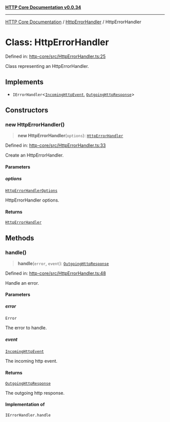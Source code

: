 [**HTTP Core Documentation v0.0.34**](../../README.md)

***

[HTTP Core Documentation](../../modules.md) / [HttpErrorHandler](../README.md) / HttpErrorHandler

# Class: HttpErrorHandler

Defined in: [http-core/src/HttpErrorHandler.ts:25](https://github.com/stonemjs/http-core/blob/31e23030575a56f9e3df3cf0d1fec6cbcbb56275/src/HttpErrorHandler.ts#L25)

Class representing an HttpErrorHandler.

## Implements

- `IErrorHandler`\<[`IncomingHttpEvent`](../../IncomingHttpEvent/classes/IncomingHttpEvent.md), [`OutgoingHttpResponse`](../../OutgoingHttpResponse/classes/OutgoingHttpResponse.md)\>

## Constructors

### new HttpErrorHandler()

> **new HttpErrorHandler**(`options`): [`HttpErrorHandler`](HttpErrorHandler.md)

Defined in: [http-core/src/HttpErrorHandler.ts:33](https://github.com/stonemjs/http-core/blob/31e23030575a56f9e3df3cf0d1fec6cbcbb56275/src/HttpErrorHandler.ts#L33)

Create an HttpErrorHandler.

#### Parameters

##### options

[`HttpErrorHandlerOptions`](../interfaces/HttpErrorHandlerOptions.md)

HttpErrorHandler options.

#### Returns

[`HttpErrorHandler`](HttpErrorHandler.md)

## Methods

### handle()

> **handle**(`error`, `event`): [`OutgoingHttpResponse`](../../OutgoingHttpResponse/classes/OutgoingHttpResponse.md)

Defined in: [http-core/src/HttpErrorHandler.ts:48](https://github.com/stonemjs/http-core/blob/31e23030575a56f9e3df3cf0d1fec6cbcbb56275/src/HttpErrorHandler.ts#L48)

Handle an error.

#### Parameters

##### error

`Error`

The error to handle.

##### event

[`IncomingHttpEvent`](../../IncomingHttpEvent/classes/IncomingHttpEvent.md)

The incoming http event.

#### Returns

[`OutgoingHttpResponse`](../../OutgoingHttpResponse/classes/OutgoingHttpResponse.md)

The outgoing http response.

#### Implementation of

`IErrorHandler.handle`
